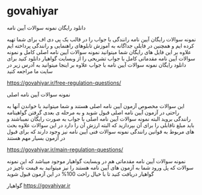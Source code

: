 # govahiyar
دانلود رایگان نمونه سوالات آیین نامه

نمونه سوالات رایگان آیین نامه رانندگی با جواب را در قالب یک 
پی دی اف
برای شما تهیه کرده ایم و همچنین  در فایلی جداگانه به آموزش تابلوهای راهنمایی و رانندگی پرداخته ایم 
علاوه بر این فایل های رایگان شما میتوانید نمونه سوالات آیین نامه اصلی کامل و نمونه سوالات آیین نامه مقدماتی کامل با جواب تشریحی را از وبسایت گواهیار دانلود کنید برای دانلود رایگان نمونه سوالات آیین نامه با جواب علاوه بر اینجا میتوانید به آدرس زیر در سایت ما مراجعه کنید 

https://govahiyar.ir/free-regulation-questions/


نمونه سوالات آیین نامه اصلی 

این سوالات مخصوص آزمون آیین نامه اصلی هستند و شما میتوانید با خواندن آنها به راحتی در آزمون آیین نامه اصلی قبول شوید و به مرحله ی
بعدی گرفتن گواهینامه رانندگی بروید البته نمونه سوالات آیین نامه اصلی با جواب به صورت رایگان نمیباشند و باید مبلغ ناقابلی را برای آن بپردازید که البته ارزش آن را دارد در این سوالات علاوه بحث های مربوط به قوانین رانندگی نمونه سوالات فنی آیین نامه نیز وجود دارند که برای قبول در آزمون بسیار مهم هستند

https://govahiyar.ir/main-regulation-questions/

نمونه سوالات آیین نامه مقدماتی هم در وبسایت گواهیار موجود میباشد که این نمونه سوالات که پل ورود شما به آزمون های آیین نامه هستند را نیز میتوانید به قیمت ناچیز در گواهیار دریافت کنید تا با خیال راحت 100% در این آزمون قبول شوید

گواهیار https://govahiyar.ir
